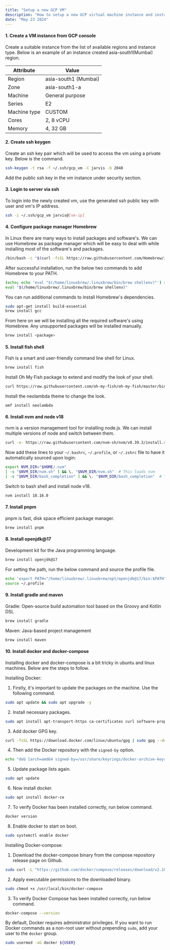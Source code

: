 ```yaml
---
title: "Setup a new GCP VM"
description: "How to setup a new GCP virtual machine instance and install tools/packages to get up and running with a dev environment"
date: "May 23 2024"
---
```


#### 1. Create a VM instance from GCP console
Create a suitable instance from the list of available regions and instance type. Below is an example of an instance created asia-south1(Mumbai) region.

| Attribute    | Value                |
| ------------ | -------------------- |
| Region       | asia-south1 (Mumbai) |
| Zone         | asia-south1-a        |
| Machine      | General purpose      |
| Series       | E2                   |
| Machine type | CUSTOM               |
| Cores        | 2, 8 vCPU            |
| Memory       | 4, 32 GB             |

#### 2. Create ssh keygen
Create an ssh key pair which will be used to access the vm using a private key. Below is the command.
```bash
ssh-keygen -t rsa -f ~/.ssh/gcp_vm -C jarvis -b 2048
```
Add the public ssh key in the vm instance under security section.

#### 3. Login to server via ssh
To login into the newly created vm, use the generated ssh public key with user and vm's IP address.
```bash
ssh -i ~/.ssh/gcp_vm jarvis@[vm-ip]
```
#### 4. Configure package manager Homebrew
In Linux there are many ways to install packages and software's. We can use Homebrew as package manager which will be easy to deal with while installing most of the software's and packages.
```bash
/bin/bash -c "$(curl -fsSL https://raw.githubusercontent.com/Homebrew/install/HEAD/install.sh)"
```

After successful installation, run the below two commands to add Homebrew to your PATH.
```bash
(echo; echo 'eval "$(/home/linuxbrew/.linuxbrew/bin/brew shellenv)"') >> /home/jarvis/.profile
eval "$(/home/linuxbrew/.linuxbrew/bin/brew shellenv)"
```

You can run additional commands to install Homebrew's dependencies.
```bash
sudo apt-get install build-essential
brew install gcc
```

From here on we will be installing all the required software's using Homebrew. Any unsupported packages will be installed manually.
```bash
brew install <package>
```

#### 5. Install fish shell
Fish is a smart and user-friendly command line shell for Linux.
```bash
brew install fish
```

Install Oh My Fish package to extend and modify the look of your shell.
```bash
curl https://raw.githubusercontent.com/oh-my-fish/oh-my-fish/master/bin/install | fish
```

Install the neolambda theme to change the look.
```shell
omf install neolambda
```

#### 6. Install nvm and node v18
nvm is a version management tool for installing node.js. We can install multiple versions of node and switch between them.
```bash
curl -o- https://raw.githubusercontent.com/nvm-sh/nvm/v0.39.3/install.sh | bash
```

Now add these lines to your `~/.bashrc`, `~/.profile`, or `~/.zshrc` file to have it automatically sourced upon login:
```bash
export NVM_DIR="$HOME/.nvm"
[ -s "$NVM_DIR/nvm.sh" ] && \. "$NVM_DIR/nvm.sh"  # This loads nvm
[ -s "$NVM_DIR/bash_completion" ] && \. "$NVM_DIR/bash_completion"  # This loads nvm bash_completion
```

Switch to bash shell and install node v18.
```bash
nvm install 18.16.0
```

#### 7. Install pnpm
pnpm is fast, disk space efficient package manager.
```bash
brew install pnpm
```

#### 8. Install openjdk@17
Development kit for the Java programming language.
```bash
brew install openjdk@17
```

For setting the path, run the below command and source the profile file.
```bash
echo 'export PATH="/home/linuxbrew/.linuxbrew/opt/openjdk@17/bin:$PATH"' >> ~/.profile
source ~/.profile
```

#### 9. Install gradle and maven
Gradle:
Open-source build automation tool based on the Groovy and Kotlin DSL
```bash
brew install gradle
```

Maven:
Java-based project management
```bash
brew install maven
```

#### 10. Install docker and docker-compose
Installing docker and docker-compose is a bit tricky in ubuntu and linux machines. Below are the steps to follow.

Installing Docker:
1. Firstly, it's important to update the packages on the machine. Use the following command.
```bash
sudo apt update && sudo apt upgrade -y
```

2. Install necessary packages.
```bash
sudo apt install apt-transport-https ca-certificates curl software-properties-common
```

3. Add docker GPG key.
```bash
curl -fsSL https://download.docker.com/linux/ubuntu/gpg | sudo gpg --dearmor -o /usr/share/keyrings/docker-archive-keyring.gpg
```

4. Then add the Docker repository with the `signed-by` option.
```bash
echo "deb [arch=amd64 signed-by=/usr/share/keyrings/docker-archive-keyring.gpg] https://download.docker.com/linux/ubuntu $(lsb_release -cs) stable" | sudo tee /etc/apt/sources.list.d/docker.list > /dev/null
```

5. Update package lists again.
```bash
sudo apt update
```

6. Now install docker.
```bash
sudo apt install docker-ce
```

7. To verify Docker has been installed correctly, run below command.
```bash
docker version
```

8. Enable docker to start on boot.
```bash
sudo systemctl enable docker
```

Installing Docker-compose:
1. Download the docker-compose binary from the compose repository release page on Github.
```bash
sudo curl -L "https://github.com/docker/compose/releases/download/v2.18.0/docker-compose-linux-x86_64" -o /usr/local/bin/docker-compose
```

2.  Apply executable permissions to the downloaded binary.
```bash
sudo chmod +x /usr/local/bin/docker-compose
```

3. To verify Docker Compose has been installed correctly, run below command.
```bash
docker-compose --version
```

By default, Docker requires administrator privileges. If you want to run Docker commands as a non-root user without prepending `sudo`, add your user to the `docker` group.
```bash
sudo usermod -aG docker ${USER}
```